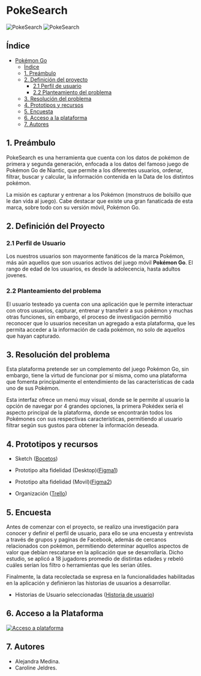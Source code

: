 # PokeSearch
 ![PokeSearch](https://caroline-jeldres.github.io/SCL015-data-lovers/src/imgReadme/Logo1.png) ![PokeSearch](https://caroline-jeldres.github.io/SCL015-data-lovers/src/imgReadme/Logo2.png)

## Índice

- [Pokémon Go](#pokemon-go)
  - [Índice](#índice)
  - [1. Preámbulo](#1-preámbulo)
  - [2. Definición del proyecto](#2-definición-del-proyecto)
    - [2.1 Perfil de usuario](#21-perfil-de-usuario)
    - [2.2 Planteamiento del problema](#22-planteamiento-del-problema)
  - [3. Resolución del problema](#3-resolución-del-problema)
  - [4. Prototipos y recursos](#4-dprototipos-y-recursos)
  - [5. Encuesta](#5-encuesta)
  - [6. Acceso a la plataforma](#6-acceso-a-la-plataforma)
  - [7. Autores](#7-autores)

## 1. Preámbulo

PokeSearch es una herramienta que cuenta con los datos de pokémon de primera y 
segunda generación, enfocada a los datos del famoso juego de Pokémon Go de Niantic, 
que permite a los diferentes usuarios, ordenar, filtrar, buscar y calcular, la 
información contenida en la Data de los distintos pokémon.

La misión es capturar y entrenar a los Pokémon (monstruos de bolsillo que le dan vida al juego).
Cabe destacar que existe una gran fanaticada de esta marca, sobre todo con su versión móvil, Pokémon Go.

## 2. Definición del Proyecto

### 2.1 Perfil de Usuario

Los nuestros usuarios son mayormente fanáticos de la marca Pokémon, más aún aquellos que son usuarios activos del juego móvil **Pokémon Go**. El rango de edad de los usuarios, es desde la adolecencia, hasta adultos jovenes.

### 2.2 Planteamiento del problema

El usuario testeado ya cuenta con una aplicación que le permite interactuar con otros usuarios, capturar, entrenar y transferir a sus pokémon y muchas otras funciones, sin embargo, el proceso de investigación permitió reconocer que lo usuarios necesitan un agregado a esta plataforma, que les permita acceder a la información de cada pokémon, no solo de aquellos que hayan capturado. 

## 3. Resolución del problema

Esta plataforma pretende ser un complemento del juego Pokémon Go, sin embargo, tiene la virtud de funcionar por sí misma, como una plataforma que fomenta principalmente el entendimiento de las características de cada uno de sus Pokémon.

Esta interfaz ofrece un menú muy visual, donde se le permite al usuario la opción de navegar por 4 grandes opciones, la primera Pokédex sería el aspecto principal de la plataforma, donde se encontrarán todos los Pokémones con sus respectivas características, permitiendo al usuario filtrar según sus gustos para obtener la información deseada.

## 4. Prototipos y recursos

* Sketch ([Bocetos](https://www.figma.com/proto/mlekiWaZEfPKZRXJwKQY1Z/prototipo?node-id=184%3A4&viewport=643%2C262%2C0.2904280424118042&scaling=scale-down))

* Prototipo alta fidelidad (Desktop)([Figma1](https://www.figma.com/proto/mlekiWaZEfPKZRXJwKQY1Z/prototipo?node-id=60%3A19&viewport=752%2C540%2C0.17928902804851532&scaling=scale-down))

* Prototipo alta fidelidad (Movil)([Figma2](https://www.figma.com/proto/mlekiWaZEfPKZRXJwKQY1Z/prototipo?node-id=96%3A9872&viewport=112%2C329%2C0.34203875064849854&scaling=scale-down))

* Organización ([Trello](https://trello.com/b/YGiU1FFL/data-lovers))

## 5. Encuesta

Antes de comenzar con el proyecto, se realizo una investigación para conocer y definir el perfil de usuario, para ello se una encuesta y entrevista a través de grupos y paginas de Facebook, además de cercanos relacionados con pokémon, permitiendo determinar aquellos aspectos de valor que debían rescatarse en la aplicación que se desarrollaría. Dicho estudio, se aplicó a 18 jugadores promedio de distintas edades y rebeló cuáles serían los filtro o herramientas que les serian útiles.

Finalmente, la data recolectada se expresa en la funcionalidades habilitadas en la aplicación y definieron las historias de usuarios a desarrollar.

* Historias de Usuario seleccionadas ([Historia de usuario](https://www.figma.com/proto/mlekiWaZEfPKZRXJwKQY1Z/prototipo?node-id=184%3A6&viewport=665%2C295%2C0.2237890064716339&scaling=min-zoom))

## 6. Acceso a la Plataforma

[![Acceso a plataforma](https://caroline-jeldres.github.io/SCL015-data-lovers/src/imgReadme/Pagina_Principal.png)](https://caroline-jeldres.github.io/SCL015-data-lovers/src/)

## 7. Autores

* Alejandra Medina.
* Caroline Jeldres.

